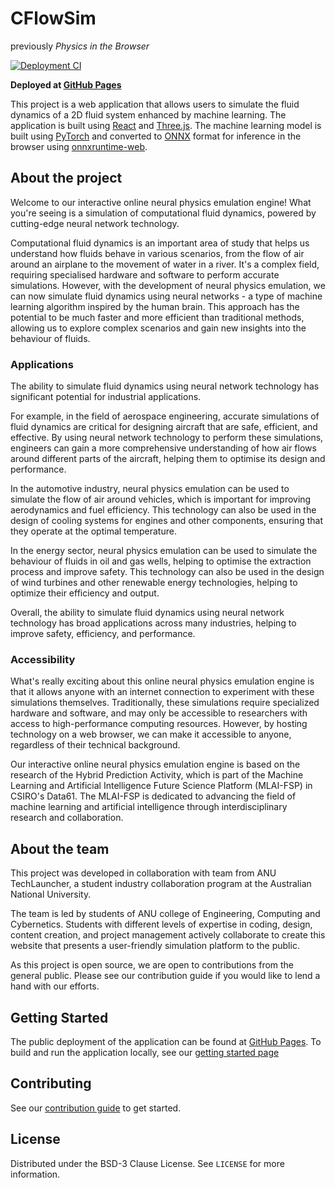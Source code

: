 # CFlowSim
previously *Physics in the Browser*

[![Deployment CI](https://github.com/techlauncher-mlai-edge-physics/techlauncher-mlai-edge-physics.github.io/actions/workflows/main.yml/badge.svg)](https://github.com/techlauncher-mlai-edge-physics/techlauncher-mlai-edge-physics.github.io/actions/workflows/main.yml)

**Deployed at [GitHub Pages](https://techlauncher-mlai-edge-physics.github.io)**

This project is a web application that allows users to simulate the fluid dynamics of a 2D fluid system enhanced by machine learning. The application is built using [React](https://reactjs.org/) and [Three.js](https://threejs.org/). The machine learning model is built using [PyTorch](https://pytorch.org/) and converted to [ONNX](https://onnx.ai/) format for inference in the browser using [onnxruntime-web](https://npmjs.com/package/onnxruntime-web).

## About the project

Welcome to our interactive online neural physics emulation engine! What you're seeing is a simulation of computational fluid dynamics, powered by cutting-edge neural network technology.

Computational fluid dynamics is an important area of study that helps us understand how fluids behave in various scenarios, from the flow of air around an airplane to the movement of water in a river. It's a complex field, requiring specialised hardware and software to perform accurate simulations.
However, with the development of neural physics emulation, we can now simulate fluid dynamics using neural networks - a type of machine learning algorithm inspired by the human brain. This approach has the potential to be much faster and more efficient than traditional methods, allowing us to explore complex scenarios and gain new insights into the behaviour of fluids.

### Applications

The ability to simulate fluid dynamics using neural network technology has significant potential for industrial applications.

For example, in the field of aerospace engineering, accurate simulations of fluid dynamics are critical for designing aircraft that are safe, efficient, and effective. By using neural network technology to perform these simulations, engineers can gain a more comprehensive understanding of how air flows around different parts of the aircraft, helping them to optimise its design and performance.

In the automotive industry, neural physics emulation can be used to simulate the flow of air around vehicles, which is important for improving aerodynamics and fuel efficiency. This technology can also be used in the design of cooling systems for engines and other components, ensuring that they operate at the optimal temperature.

In the energy sector, neural physics emulation can be used to simulate the behaviour of fluids in oil and gas wells, helping to optimise the extraction process and improve safety. This technology can also be used in the design of wind turbines and other renewable energy technologies, helping to optimize their efficiency and output.

Overall, the ability to simulate fluid dynamics using neural network technology has broad applications across many industries, helping to improve safety, efficiency, and performance.

### Accessibility

What's really exciting about this online neural physics emulation engine is that it allows anyone with an internet connection to experiment with these simulations themselves. Traditionally, these simulations require specialized hardware and software, and may only be accessible to researchers with access to high-performance computing resources. However, by hosting technology on a web browser, we can make it accessible to anyone, regardless of their technical background.

Our interactive online neural physics emulation engine is based on the research of the Hybrid Prediction Activity, which is part of the Machine Learning and Artificial Intelligence Future Science Platform (MLAI-FSP) in CSIRO's Data61. The MLAI-FSP is dedicated to advancing the field of machine learning and artificial intelligence through interdisciplinary research and collaboration.

## About the team

This project was developed in collaboration with team from ANU TechLauncher, a student industry collaboration program at the Australian National University.

The team is led by students of ANU college of Engineering, Computing and Cybernetics. Students with different levels of expertise in coding, design, content creation, and project management actively collaborate to create this website that presents a user-friendly simulation platform to the public.

As this project is open source, we are open to contributions from the general public. Please see our contribution guide if you would like to lend a hand with our efforts.

## Getting Started

The public deployment of the application can be found at [GitHub Pages](https://techlauncher-mlai-edge-physics.github.io). 
To build and run the application locally, see our [getting started page](docs/gettingstarted.md)

## Contributing

See our [contribution guide](CONTRIBUTION.md) to get started.

## License

Distributed under the BSD-3 Clause License. See `LICENSE` for more information.
